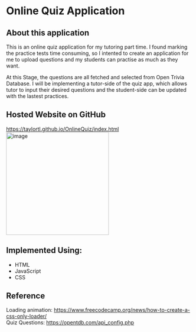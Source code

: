 # Online Quiz Application

## About this application
This is an online quiz application for my tutoring part time. I found marking the practice tests time consuming, so I intented to create an application for me to upload questions and my students can practise as much as they want. 

At this Stage, the questions are all fetched and selected from Open Trivia Database. I will be implementing a tutor-side of the quiz app, which allows tutor to input their desired questions and the student-side can be updated with the lastest practices.

## Hosted Website on GitHub
https://taylortl.github.io/OnlineQuiz/index.html \
<img width="278" alt="image" src="https://user-images.githubusercontent.com/91409130/168538504-1d7dce58-ccca-4021-9bd1-22d5d1c04ee1.png">

## Implemented Using:
- HTML
- JavaScript
- CSS 

## Reference
Loading animation: https://www.freecodecamp.org/news/how-to-create-a-css-only-loader/ \
Quiz Questions: https://opentdb.com/api_config.php


